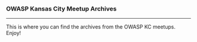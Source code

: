 ### OWASP Kansas City Meetup Archives
---

This is where you can find the archives from the OWASP KC meetups. Enjoy!
